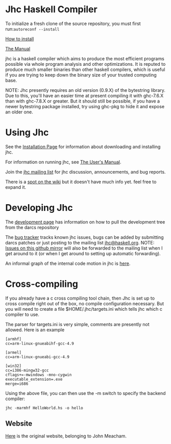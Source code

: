 # Jhc Haskell Compiler

To initialize a fresh clone of the source repository, you must first run:```autoreconf --install```

[How to install](http://repetae.net/computer/jhc/building.shtml)

[The Manual](http://repetae.net/computer/jhc/manual.html)

jhc is a haskell compiler which aims to produce the most efficient programs
possible via whole program analysis and other optimizations. It is reputed to
produce much smaller binaries than other haskell compilers, which is useful if
you are trying to keep down the binary size of your trusted computing base.

NOTE: Jhc presently requires an old version (0.9.X) of the bytestring library.
Due to this, you'll have an easier time at present compiling it with ghc-7.6.X
than with ghc-7.8.X or greater. But it should still be possible, if you have a
newer bytestring package installed, try using ghc-pkg to hide it and expose an
older one.

# Using Jhc

See the [Installation Page](http://repetae.net/computer/jhc/building.shtml) for information about downloading and installing jhc.

For information on running jhc, see [The User's Manual](http://repetae.net/computer/jhc/manual.html).

Join the [jhc mailing list](http://www.haskell.org/mailman/listinfo/jhc) for jhc discussion, announcements, and bug reports.

There is a [spot on the wiki](http://haskell.org/haskellwiki/Jhc) but it doesn't have much info yet. feel free to expand it.

# Developing Jhc

The [development page](http://repetae.net/computer/jhc/development.shtml) has information on how to pull the development tree from the darcs repository

The [bug tracker](http://repetae.net/computer/jhc/bug) tracks known jhc issues, bugs can be added by submitting darcs patches or just posting to the mailing list jhc@haskell.org. NOTE: [Issues on this github mirror](https://github.com/jimcrayne/jhc/issues) will also be forwarded to the mailing list when I get around to it (or when I get around to setting up automatic forwarding).

An informal graph of the internal code motion in jhc is [here](http://repetae.net/computer/jhc/big-picture.pdf).

# Cross-compiling

If you already have a c cross compiling tool chain, then Jhc is set up to cross
compile right out of the box, no compile configuration necessary. But you will need
to create a file $HOME/.jhc/targets.ini which tells jhc which c compiler to use.

The parser for targets.ini is very simple, comments are presently not allowed. Here is an example

	[armhf]
	cc=arm-linux-gnueabihf-gcc-4.9

	[armel]
	cc=arm-linux-gnueabi-gcc-4.9

	[win32]
	cc=i386-mingw32-gcc
	cflags+=-mwindows -mno-cygwin
	executable_extension=.exe
	merge=i686

Using the above file, you can then use the -m switch to specify the backend compiler:

	jhc -marmhf HelloWorld.hs -o hello	

## Website

[Here](http://repetae.net/computer/jhc/) is the original website, belonging to John Meacham.
